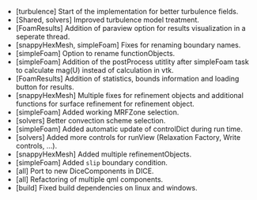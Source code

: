 - [turbulence] Start of the implementation for better turbulence fields.
- [Shared, solvers] Improved turbulence model treatment.
- [FoamResults] Addition of paraview option for results visualization in a seperate thread.
- [snappyHexMesh, simpleFoam] Fixes for renaming boundary names.
- [simpleFoam] Option to rename functionObjects.
- [simpleFoam] Addition of the postProcess utitlity after simpleFoam task to calculate mag(U) instead of calculation in vtk.
- [FoamResults] Addition of statistics, bounds information and loading button for results.
- [snappyHexMesh] Multiple fixes for refinement objects and additional functions for surface refinement for refinement object.
- [simpleFoam] Added working MRFZone selection.
- [solvers] Better convection scheme selection.
- [simpleFoam] Added automatic update of controlDict during run time.
- [solvers] Added more controls for runView (Relaxation Factory, Write controls, ...).
- [snappyHexMesh] Added multiple refinementObjects.
- [simpleFoam] Added `slip` boundary condition.
- [all] Port to new DiceComponents in DICE.
- [all] Refactoring of multiple qml components.
- [build] Fixed build dependencies on linux and windows.
